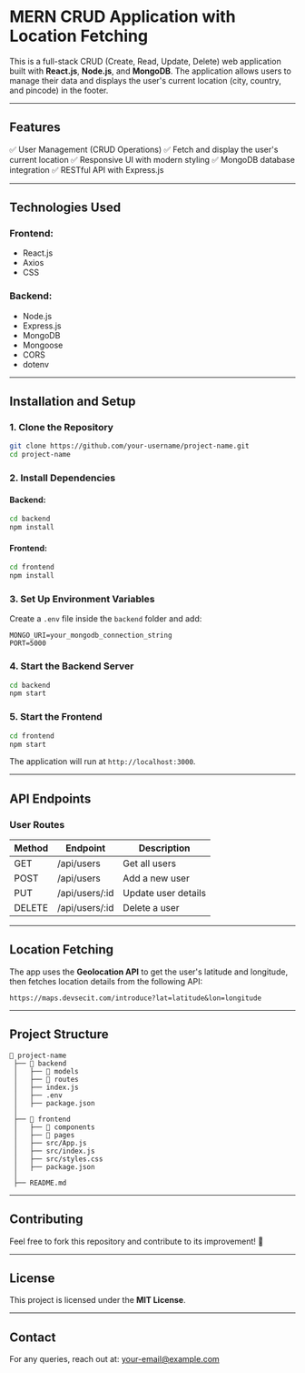 # MERN CRUD Application with Location Fetching

This is a full-stack CRUD (Create, Read, Update, Delete) web application built with **React.js**, **Node.js**, and **MongoDB**. The application allows users to manage their data and displays the user's current location (city, country, and pincode) in the footer.

---

## Features

✅ User Management (CRUD Operations) ✅ Fetch and display the user's current location ✅ Responsive UI with modern styling ✅ MongoDB database integration ✅ RESTful API with Express.js

---

## Technologies Used

### **Frontend:**

- React.js
- Axios
- CSS

### **Backend:**

- Node.js
- Express.js
- MongoDB
- Mongoose
- CORS
- dotenv

---

## Installation and Setup

### **1. Clone the Repository**

```sh
git clone https://github.com/your-username/project-name.git
cd project-name
```

### **2. Install Dependencies**

#### **Backend:**

```sh
cd backend
npm install
```

#### **Frontend:**

```sh
cd frontend
npm install
```

### **3. Set Up Environment Variables**

Create a `.env` file inside the `backend` folder and add:

```env
MONGO_URI=your_mongodb_connection_string
PORT=5000
```

### **4. Start the Backend Server**

```sh
cd backend
npm start
```

### **5. Start the Frontend**

```sh
cd frontend
npm start
```

The application will run at `http://localhost:3000`.

---

## API Endpoints

### **User Routes**

| Method | Endpoint        | Description         |
| ------ | --------------- | ------------------- |
| GET    | /api/users      | Get all users       |
| POST   | /api/users      | Add a new user      |
| PUT    | /api/users/\:id | Update user details |
| DELETE | /api/users/\:id | Delete a user       |

---

## Location Fetching

The app uses the **Geolocation API** to get the user's latitude and longitude, then fetches location details from the following API:

```
https://maps.devsecit.com/introduce?lat=latitude&lon=longitude
```

---

## Project Structure

```
📂 project-name
 ├── 📂 backend
 │   ├── 📂 models
 │   ├── 📂 routes
 │   ├── index.js
 │   ├── .env
 │   ├── package.json
 │
 ├── 📂 frontend
 │   ├── 📂 components
 │   ├── 📂 pages
 │   ├── src/App.js
 │   ├── src/index.js
 │   ├── src/styles.css
 │   ├── package.json
 │
 ├── README.md
```

---

## Contributing

Feel free to fork this repository and contribute to its improvement! 🚀

---

## License

This project is licensed under the **MIT License**.

---

## Contact

For any queries, reach out at: [your-email@example.com](mailto\:your-email@example.com)

